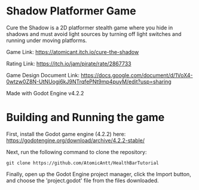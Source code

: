 # Shadow Platformer Game
Cure the Shadow is a 2D platformer stealth game where you hide in shadows and must avoid light sources by turning off light switches and running under moving platforms.

Game Link: https://atomicant.itch.io/cure-the-shadow

Rating Link: https://itch.io/jam/pirate/rate/2867733

Game Design Document Link: https://docs.google.com/document/d/1VoX4-0wtzw0Z8N-UtNUogi6kJ9NTrqfePNt9mp4puyM/edit?usp=sharing

Made with Godot Engine v4.2.2

# Building and Running the game

First, install the Godot game engine (4.2.2) here: https://godotengine.org/download/archive/4.2.2-stable/

Next, run the following command to clone the repository:
```
git clone https://github.com/AtomicAntt/HealthBarTutorial
```

Finally, open up the Godot Engine project manager, click the Import button, and choose the 'project.godot' file from the files downloaded.
